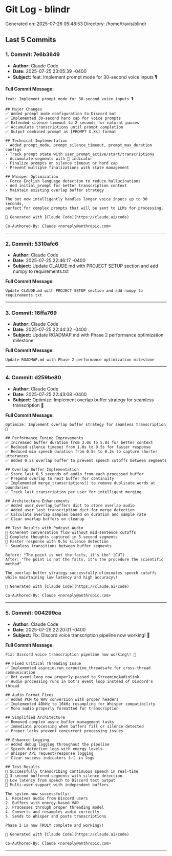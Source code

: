 # Git Log - blindr

Generated on: 2025-07-26 05:48:53
Directory: /home/travis/blindr

## Last 5 Commits

### 1. Commit: 7e6b3649

- **Author:** Claude Code
- **Date:** 2025-07-25 23:05:39 -0400
- **Subject:** feat: Implement prompt mode for 30-second voice inputs 🎙️

**Full Commit Message:**
```
feat: Implement prompt mode for 30-second voice inputs 🎙️

## Major Changes
✅ Added prompt mode configuration to Discord bot
✅ Implemented 30-second hard cap for voice prompts
✅ Extended silence timeout to 2 seconds for natural pauses
✅ Accumulate transcriptions until prompt completion
✅ Output combined prompt as [PROMPT X.Xs] format

## Technical Implementation
- Added prompt_mode, prompt_silence_timeout, prompt_max_duration configs
- Track prompt state with user_prompt_active/start/transcriptions
- Accumulate segments with 📝 indicator
- Finalize prompts on silence timeout or hard cap
- Prevent multiple finalizations with state management

## Whisper Optimization
- Force English language detection to reduce hallucinations
- Add initial_prompt for better transcription context
- Maintain existing overlap buffer strategy

The bot now intelligently handles longer voice inputs up to 30 seconds,
perfect for complex prompts that will be sent to LLMs for processing.

🤖 Generated with [Claude Code](https://claude.ai/code)

Co-Authored-By: Claude <noreply@anthropic.com>
```

---

### 2. Commit: 5310afc6

- **Author:** Claude Code
- **Date:** 2025-07-25 22:46:17 -0400
- **Subject:** Update CLAUDE.md with PROJECT SETUP section and add numpy to requirements.txt

**Full Commit Message:**
```
Update CLAUDE.md with PROJECT SETUP section and add numpy to requirements.txt
```

---

### 3. Commit: 16ffa769

- **Author:** Claude Code
- **Date:** 2025-07-25 22:44:32 -0400
- **Subject:** Update ROADMAP.md with Phase 2 performance optimization milestone

**Full Commit Message:**
```
Update ROADMAP.md with Phase 2 performance optimization milestone
```

---

### 4. Commit: d259be80

- **Author:** Claude Code
- **Date:** 2025-07-25 22:43:08 -0400
- **Subject:** Optimize: Implement overlap buffer strategy for seamless transcription 🎯

**Full Commit Message:**
```
Optimize: Implement overlap buffer strategy for seamless transcription 🎯

## Performance Tuning Improvements
✅ Increased buffer duration from 3.0s to 5.0s for better context
✅ Reduced silence timeout from 1.0s to 0.5s for faster response
✅ Reduced min speech duration from 0.5s to 0.3s to capture shorter utterances
✅ Added 0.5s overlap buffer to prevent speech cutoffs between segments

## Overlap Buffer Implementation
✅ Store last 0.5 seconds of audio from each processed buffer
✅ Prepend overlap to next buffer for continuity
✅ Implemented merge_transcriptions() to remove duplicate words at boundaries
✅ Track last transcription per user for intelligent merging

## Architecture Enhancements
✅ Added user_overlap_buffers dict to store overlap audio
✅ Added user_last_transcription dict for merge detection
✅ Calculate overlap samples based on duration and sample rate
✅ Clear overlap buffers on cleanup

## Test Results with Podcast Audio
🎤 Coherent conversation flow without mid-sentence cutoffs
📝 Complete thoughts captured in 5-second segments
🚀 Faster response with 0.5s silence detection
✨ Seamless transitions between buffer segments

Before: "The point is not the facts, it's the" [CUT]
After: "The point is not the facts, it's the procedure the scientific method"

The overlap buffer strategy successfully eliminates speech cutoffs
while maintaining low latency and high accuracy\!

🤖 Generated with [Claude Code](https://claude.ai/code)

Co-Authored-By: Claude <noreply@anthropic.com>
```

---

### 5. Commit: 004299ca

- **Author:** Claude Code
- **Date:** 2025-07-25 22:20:01 -0400
- **Subject:** Fix: Discord voice transcription pipeline now working\! 🎉

**Full Commit Message:**
```
Fix: Discord voice transcription pipeline now working\! 🎉

## Fixed Critical Threading Issue
✅ Implemented asyncio.run_coroutine_threadsafe for cross-thread communication
✅ Bot event loop now properly passed to StreamingAudioSink
✅ Audio processing runs in bot's event loop instead of Discord's thread

## Audio Format Fixes
✅ Added PCM to WAV conversion with proper headers
✅ Implemented 48kHz to 16kHz resampling for Whisper compatibility
✅ Mono audio properly formatted for transcription

## Simplified Architecture
✅ Removed complex async buffer management tasks
✅ Immediate processing when buffers fill or silence detected
✅ Proper locks prevent concurrent processing issues

## Enhanced Logging
✅ Added debug logging throughout the pipeline
✅ Speech detection logs with energy levels
✅ Whisper API request/response logging
✅ Clear success indicators (✅) in logs

## Test Results
🎤 Successfully transcribing continuous speech in real-time
📝 3-second buffered segments with silence detection
🚀 Low latency from speech to Discord text output
👥 Multi-user support with independent buffers

The system now successfully:
1. Receives audio from Discord users
2. Buffers with energy-based VAD
3. Processes through proper threading model
4. Converts and resamples audio correctly
5. Sends to Whisper and posts transcriptions

Phase 2 is now TRULY complete and working\!

🤖 Generated with [Claude Code](https://claude.ai/code)

Co-Authored-By: Claude <noreply@anthropic.com>
```

---

